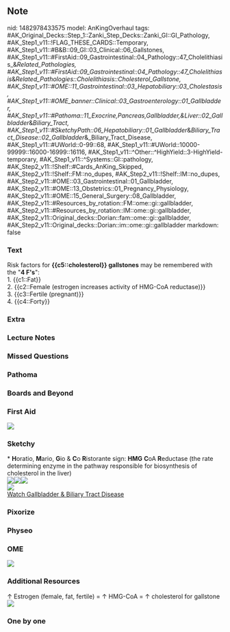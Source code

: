 ## Note
nid: 1482978433575
model: AnKingOverhaul
tags: #AK_Original_Decks::Step_1::Zanki_Step_Decks::Zanki_GI::GI_Pathology, #AK_Step1_v11::!FLAG_THESE_CARDS::Temporary, #AK_Step1_v11::#B&B::09_GI::03_Clinical::06_Gallstones, #AK_Step1_v11::#FirstAid::09_Gastrointestinal::04_Pathology::47_Cholelithiasis_&_Related_Pathologies, #AK_Step1_v11::#FirstAid::09_Gastrointestinal::04_Pathology::47_Cholelithiasis_&_Related_Pathologies::Cholelithiasis::Cholesterol_Gallstone, #AK_Step1_v11::#OME::11_Gastrointestinal::03_Hepatobiliary::03_Cholestasis, #AK_Step1_v11::#OME_banner::Clinical::03_Gastroenterology::01_Gallbladder, #AK_Step1_v11::#Pathoma::11_Exocrine,Pancreas,Gallbladder,&Liver::02_Gallbladder_&_Biliary_Tract, #AK_Step1_v11::#SketchyPath::06_Hepatobiliary::01_Gallbladder_&_Biliary_Tract_Disease::02_Gallbladder_&_Biliary_Tract_Disease, #AK_Step1_v11::#UWorld::0-99::68, #AK_Step1_v11::#UWorld::10000-99999::16000-16999::16116, #AK_Step1_v11::^Other::^HighYield::3-HighYield-temporary, #AK_Step1_v11::^Systems::GI::pathology, #AK_Step2_v11::!Shelf::#Cards_AnKing_Skipped, #AK_Step2_v11::!Shelf::FM::no_dupes, #AK_Step2_v11::!Shelf::IM::no_dupes, #AK_Step2_v11::#OME::03_Gastrointestinal::01_Gallbladder, #AK_Step2_v11::#OME::13_Obstetrics::01_Pregnancy_Physiology, #AK_Step2_v11::#OME::15_General_Surgery::08_Gallbladder, #AK_Step2_v11::#Resources_by_rotation::FM::ome::gi::gallbladder, #AK_Step2_v11::#Resources_by_rotation::IM::ome::gi::gallbladder, #AK_Step2_v11::Original_decks::Dorian::fam::ome::gi::gallbladder, #AK_Step2_v11::Original_decks::Dorian::im::ome::gi::gallbladder
markdown: false

### Text
<div>
  Risk factors for <b>{{c5::cholesterol}} gallstones</b> may be
  remembered with the "<b>4 F's</b>":
</div>
<div style="centerbox">
  <div class="mnemonics">
    <div>
      1. {{c1::Fat}}
    </div>
    <div>
      2. {{c2::Female (estrogen increases activity of HMG-CoA
      reductase)}}
    </div>
    <div>
      3. {{c3::Fertile (pregnant)}}
    </div>
    <div>
      4. {{c4::Forty}}
    </div>
  </div>
</div>

### Extra


### Lecture Notes


### Missed Questions


### Pathoma


### Boards and Beyond


### First Aid
<img src="tmplswBcY.png">

### Sketchy
<div>
  * <b>H</b>oratio, <b>M</b>ario, <b>G</b>io & <b>C</b>o
  <b>R</b>istorante sign: <b>HMG</b> <b>C</b>oA <b>R</b>eductase
  (the rate determining enzyme in the pathway responsible for
  biosynthesis of cholesterol in the liver)
</div>
<div><img src=
"Screen%20Shot%202020-01-26%20at%206.12.54%20PM.JPG"><img src=
"Screen%20Shot%202020-01-26%20at%206.13.11%20PM.JPG"><img src=
"Screen%20Shot%202020-01-26%20at%206.13.33%20PM.JPG"></div>
<div><img src=
"Zoverall%20picture%20(58)_1566160514431.JPG"></div><a href=
"https://dashboard.sketchy.com/study/medical/courses/medical-pathophysiology/units/medical-pediatrics-hepatobiliary/videos/medical-pathophysiology-hepatobiliary-gallbladder-and-biliary-tract-disease-gallbladder-and-biliary-tract-disease?utm_source=anki&utm_medium=partnership&utm_campaign=february_update&utm_content=medical">Watch
Gallbladder & Biliary Tract Disease</a>

### Pixorize


### Physeo


### OME
<div class="ome-widget">
  <a href=
  "https://onlinemeded.org/spa/gastroenterology/gallbladder/acquire?ref=anki">
  <img src="_OME_AnkiFlashcards_Lesson_1.png"></a>
</div>

### Additional Resources
<div>
  ↑ Estrogen (female, fat, fertile) = ↑ HMG-CoA = ↑ cholesterol for
  gallstone
</div><img src="paste-17415461025087489.jpg" style="" class=
"resizer">

### One by one

